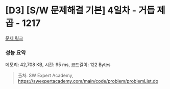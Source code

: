 # [D3] [S/W 문제해결 기본] 4일차 - 거듭 제곱 - 1217 

[문제 링크](https://swexpertacademy.com/main/code/problem/problemDetail.do?contestProbId=AV14dUIaAAUCFAYD) 

### 성능 요약

메모리: 42,708 KB, 시간: 95 ms, 코드길이: 122 Bytes



> 출처: SW Expert Academy, https://swexpertacademy.com/main/code/problem/problemList.do